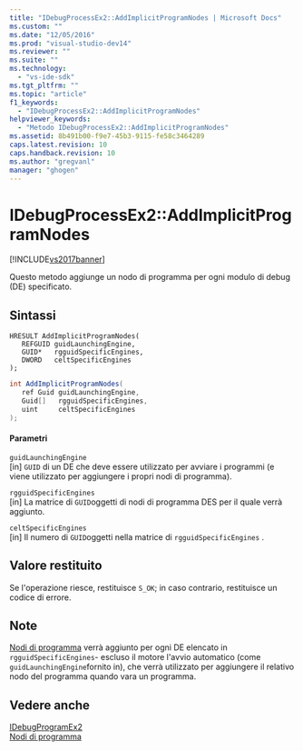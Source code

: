 ```yaml
---
title: "IDebugProcessEx2::AddImplicitProgramNodes | Microsoft Docs"
ms.custom: ""
ms.date: "12/05/2016"
ms.prod: "visual-studio-dev14"
ms.reviewer: ""
ms.suite: ""
ms.technology: 
  - "vs-ide-sdk"
ms.tgt_pltfrm: ""
ms.topic: "article"
f1_keywords: 
  - "IDebugProcessEx2::AddImplicitProgramNodes"
helpviewer_keywords: 
  - "Metodo IDebugProcessEx2::AddImplicitProgramNodes"
ms.assetid: 8b491b00-f9e7-45b3-9115-fe58c3464289
caps.latest.revision: 10
caps.handback.revision: 10
ms.author: "gregvanl"
manager: "ghogen"
---
```

# IDebugProcessEx2::AddImplicitProgramNodes
[!INCLUDE[vs2017banner](../../../code-quality/includes/vs2017banner.md)]

Questo metodo aggiunge un nodo di programma per ogni modulo di debug \(DE\) specificato.  
  
## Sintassi  
  
```cpp#  
HRESULT AddImplicitProgramNodes(  
   REFGUID guidLaunchingEngine,  
   GUID*   rgguidSpecificEngines,  
   DWORD   celtSpecificEngines  
);  
```  
  
```c#  
int AddImplicitProgramNodes(  
   ref Guid guidLaunchingEngine,  
   Guid[]   rgguidSpecificEngines,  
   uint     celtSpecificEngines  
);  
```  
  
#### Parametri  
 `guidLaunchingEngine`  
 \[in\]  `GUID` di un DE che deve essere utilizzato per avviare i programmi \(e viene utilizzato per aggiungere i propri nodi di programma\).  
  
 `rgguidSpecificEngines`  
 \[in\]  La matrice di `GUID`oggetti di nodi di programma DES per il quale verrà aggiunto.  
  
 `celtSpecificEngines`  
 \[in\]  Il numero di `GUID`oggetti nella matrice di `rgguidSpecificEngines` .  
  
## Valore restituito  
 Se l'operazione riesce, restituisce `S_OK`; in caso contrario, restituisce un codice di errore.  
  
## Note  
 [Nodi di programma](../../../extensibility/debugger/program-nodes.md) verrà aggiunto per ogni DE elencato in `rgguidSpecificEngines`\- escluso il motore l'avvio automatico \(come `guidLaunchingEngine`fornito in\), che verrà utilizzato per aggiungere il relativo nodo del programma quando vara un programma.  
  
## Vedere anche  
 [IDebugProgramEx2](../../../extensibility/debugger/reference/idebugprogramex2.md)   
 [Nodi di programma](../../../extensibility/debugger/program-nodes.md)